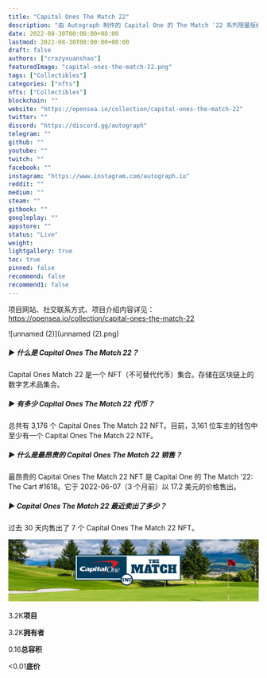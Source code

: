 ```yaml
---
title: "Capital Ones The Match 22"
description: "由 Autograph 制作的 Capital One 的 The Match '22 系列限量版纪念收藏品。"
date: 2022-08-30T00:00:00+08:00
lastmod: 2022-08-30T00:00:00+08:00
draft: false
authors: ["crazyxuanshao"]
featuredImage: "capital-ones-the-match-22.png"
tags: ["Collectibles"]
categories: ["nfts"]
nfts: ["Collectibles"]
blockchain: ""
website: "https://opensea.io/collection/capital-ones-the-match-22"
twitter: ""
discord: "https://discord.gg/autograph"
telegram: ""
github: ""
youtube: ""
twitch: ""
facebook: ""
instagram: "https://www.instagram.com/autograph.io"
reddit: ""
medium: ""
steam: ""
gitbook: ""
googleplay: ""
appstore: ""
status: "Live"
weight: 
lightgallery: true
toc: true
pinned: false
recommend: false
recommend1: false
---
```

项目网站、社交联系方式、项目介绍内容详见：https://opensea.io/collection/capital-ones-the-match-22

![unnamed (2)](unnamed (2).png)

##### ▶ 什么是 Capital Ones The Match 22？

Capital Ones Match 22 是一个 NFT（不可替代代币）集合。存储在区块链上的数字艺术品集合。

##### ▶ 有多少 Capital Ones The Match 22 代币？

总共有 3,176 个 Capital Ones The Match 22 NFT。目前，3,161 位车主的钱包中至少有一个 Capital Ones The Match 22 NTF。

##### ▶ 什么是最昂贵的 Capital Ones The Match 22 销售？

最昂贵的 Capital Ones The Match 22 NFT 是 Capital One 的 The Match '22: The Cart #1618。它于 2022-06-07（3 个月前）以 17.2 美元的价格售出。

##### ▶ Capital Ones The Match 22 最近卖出了多少？

过去 30 天内售出了 7 个 Capital Ones The Match 22 NFT。

![dasda](dasda.png)

3.2K**项目**

3.2K**拥有者**

0.16**总容积**

<0.01**底价**

